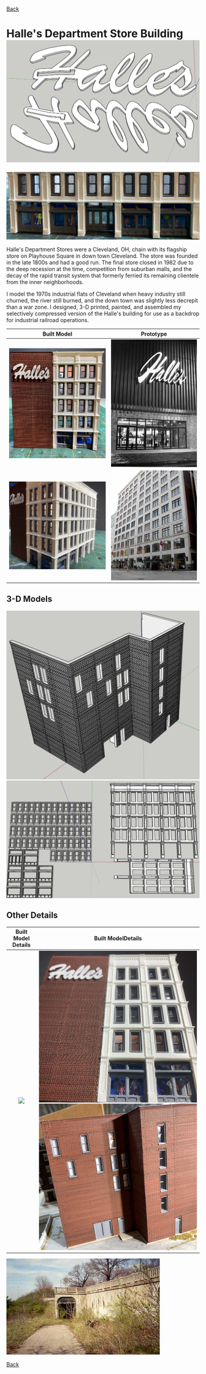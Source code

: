 [Back](../structures.md)

# Halle's Department Store Building ![](modelRender.png)

![](modelHallesC.png)

Halle's Department Stores were a Cleveland, OH, chain with its flagship store on Playhouse Square in down town Cleveland. The store was founded in the late 1800s and had a good run. The final store closed in 1982 due to the deep recession at the time, competition from suburban malls, and the decay of the rapid transit system that formerly ferried its remaining clientele from the inner neighborhoods.

I model the 1970s industrial flats of Cleveland when heavy industry still churned, the river still burned, and the down town was slightly less decrepit than a war zone. I designed, 3-D printed, painted, and assembled my selectively compressed version of the Halle's building for use as a backdrop for industrial railroad operations.


Built Model                         |   Prototype                   
:----------------------------------:|:----------------------------------:
![The Halle's Building](modelHallesA.png)|  ![Prototype](prototypeHallesA.jpeg) 
![The Halle's Building](modelHallesB.png)|  ![Prototype](prototypeHallesB.jpeg) 

## 3-D Models

![](modelRenderA.png)
![](modelRenderB.png)

## Other Details 

Built Model Details                 |   Built ModelDetails                   
:----------------------------------:|:----------------------------------:
  ![](modelSetting1.png)            |  ![](modelHallesD.png) ![](modelBackElevation.png)           |

![](../buildingCorner/cincinnatiSubwayEastEntrance.jpg)

[Back](../structures.md)
